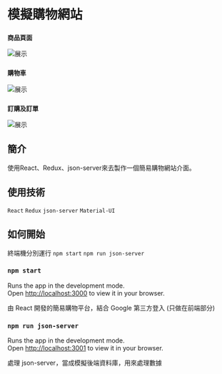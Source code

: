 # 模擬購物網站
### `商品頁面`
![展示](https://github.com/yixuan173/gameMall/blob/main/GIF/%E5%B1%95%E7%A4%BA01.gif)
### `購物車`
![展示](https://github.com/yixuan173/gameMall/blob/main/GIF/%E5%B1%95%E7%A4%BA02.gif)
### `訂購及訂單`
![展示](https://github.com/yixuan173/gameMall/blob/main/GIF/%E5%B1%95%E7%A4%BA03.gif?raw=true)

## 簡介

使用React、Redux、json-server來去製作一個簡易購物網站介面。

## 使用技術
`React`
`Redux`
`json-server`
`Material-UI`

## 如何開始

終端機分別運行 `npm start` `npm run json-server`

### `npm start`

Runs the app in the development mode.\
Open [http://localhost:3000](http://localhost:3000) to view it in your browser.

由 React 開發的簡易購物平台，結合 Google 第三方登入 (只做在前端部分)

### `npm run json-server`

Runs the app in the development mode.\
Open [http://localhost:3001](http://localhost:3001) to view it in your browser.

處理 json-server，當成模擬後端資料庫，用來處理數據

